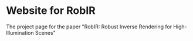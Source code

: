 # Website for RobIR
The project page for the paper "RobIR: Robust Inverse Rendering for High-Illumination Scenes"

